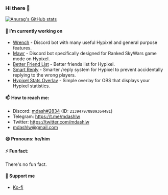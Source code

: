 ### Hi there 👋

[![Anurag's GitHub stats](https://github-readme-stats.vercel.app/api?username=mdashlw&count_private=true&show_icons=true&theme=dracula)](https://github.com/anuraghazra/github-readme-stats)

#### 🔭 I’m currently working on

- [Wrench](https://discord.com/api/oauth2/authorize?client_id=496937851251064843&permissions=274878295104&scope=bot%20applications.commands) - Discord bot with many useful Hypixel and general purpose features.
- [Mawr](https://discord.com/api/oauth2/authorize?client_id=656166734390362112&permissions=274878295104&scope=bot%20applications.commands) - Discord bot specifically designed for Ranked SkyWars game mode on Hypixel.
- [Better Friend List](https://github.com/mdashlw/better-friend-list) - Better friends list for Hypixel.
- [Smart Reply](https://github.com/mdashlw/smart-reply) - Smarter /reply system for Hypixel to prevent accidentally replying to the wrong players.
- [Hypixel Stats Overlay](https://github.com/mdashlw/hypixel-stats-overlay) - Simple overlay for OBS that displays your Hypixel statistics.

#### 📫 How to reach me:

- Discord: [mdash#2834](https://discord.com/users/213947970809364481) (ID: `213947970809364481`)
- Telegram: https://t.me/mdashlw
- Twitter: https://twitter.com/mdashlw
- mdashlw@gmail.com

#### 😄 Pronouns: he/him

#### ⚡ Fun fact:

There's no fun fact.

#### 💖 Support me

- [Ko-fi](https://ko-fi.com/mdashlw)

